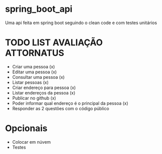 # spring_boot_api
Uma api feita em spring boot seguindo o clean code e com testes unitários
# TODO LIST AVALIAÇÃO ATTORNATUS

- Criar uma pessoa (x)
- Editar uma pessoa (x)
- Consultar uma pessoa (x)
- Listar pessoas (x)
- Criar endereço para pessoa (x)
- Listar endereços da pessoa (x)
- Publicar no github (x)
- Poder informar qual endereço é o principal da pessoa (x)
- Responder as 2 questões com o código público

# Opcionais

- Colocar em núvem
- Testes
